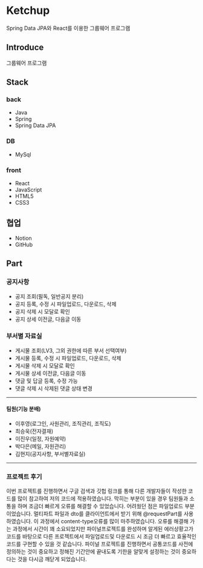 # Ketchup
Spring Data JPA와 React를 이용한 그룹웨어 프로그램 

## Introduce
그룹웨어 프로그램

## Stack
### back
- Java
- Spring
- Spring Data JPA

### DB
- MySql

### front
- React
- JavaScript
- HTML5
- CSS3

## 협업
- Notion
- GitHub
  
## Part
### 공지사항
- 공지 조회(필독, 일반공지 분리)
- 공지 등록, 수정 시 파일업로드, 다운로드, 삭제
- 공지 삭제 시 모달로 확인
- 공지 상세 이전글, 다음글 이동 

### 부서별 자료실
- 게시물 조회(LV3, 그외 권한에 따른 부서 선택여부)
- 게시물 등록, 수정 시 파일업로드, 다운로드, 삭제
- 게시물 삭제 시 모달로 확인
- 게시물 상세 이전글, 다음글 이동
- 댓글 및 답글 등록, 수정 가능
- 댓글 삭제 시 삭제된 댓글 상태 변경

---  
#### 팀원(기능 분배)
- 이후영(로그인, 사원관리, 조직관리, 조직도)
- 최승욱(전자결재)
- 이진우(일정, 자원예약)
- 박다은(메일, 자원관리)
- 김현지(공지사항, 부서별자료실)

---
### 프로젝트 후기
이번 프로젝트를 진행하면서 구글 검색과 깃헙 링크를 통해 다른 개발자들이 작성한 코드를 많이 참고하여 저의 코드에 적용하였습니다.
막히는 부분이 있을 경우 팀원들과 소통을 하며 조금더 빠르게 오류를 해결할 수 있었습니다.
어려웠던 점은 파일업로드 부분이었습니다.
멀티파트 파일과 dto를 클라이언트에서 받기 위해 @requestPart를 사용하였습니다. 이 과정에서 content-type오류를 많이 마주하였습니다.
오류를 해결해 가는 과정에서 시간이 꽤 소요되었지만 파이널프로젝트를 완성하며 알게된 에러상황고가 코드를 바탕으로 다른 프로젝트에서 파일업로드및 다운로드 시 조금 더 빠르고 효율적인 코드를 구현할 수 있을 것 같습니다.
파이널 프로젝트를 진행하면서 공통코드를 사전에 정의하는 것이 중요하고 정해진 기간안에 끝내도록 기한을 알맞게 설정하는 것이 중요하다는 것을 다시금 깨닫게 되었습니다.

